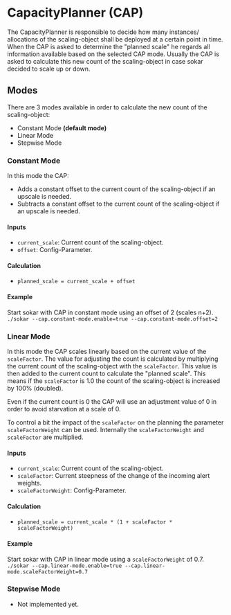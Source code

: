 # CapacityPlanner (CAP)

The CapacityPlanner is responsible to decide how many instances/ allocations of the scaling-object shall be deployed at a certain point in time. When the CAP is asked to determine the "planned scale" he regards all information available based on the selected CAP mode. Usually the CAP is asked to calculate this new count of the scaling-object in case sokar decided to scale up or down.

## Modes

There are 3 modes available in order to calculate the new count of the scaling-object:

- Constant Mode **(default mode)**
- Linear Mode
- Stepwise Mode

### Constant Mode

In this mode the CAP:

- Adds a constant offset to the current count of the scaling-object if an upscale is needed.
- Subtracts a constant offset to the current count of the scaling-object if an upscale is needed.

#### Inputs

- `current_scale`: Current count of the scaling-object.
- `offset`: Config-Parameter.

#### Calculation

- `planned_scale = current_scale + offset`

#### Example

Start sokar with CAP in constant mode using an offset of 2 (scales n+2).
`./sokar --cap.constant-mode.enable=true --cap.constant-mode.offset=2`

### Linear Mode

In this mode the CAP scales linearly based on the current value of the `scaleFactor`. The value for adjusting the count is calculated by multiplying the current count of the scaling-object with the `scaleFactor`. This value is then added to the current count to calculate the "planned scale". This means if the `scaleFactor` is 1.0 the count of the scaling-object is increased by 100% (doubled).

Even if the current count is 0 the CAP will use an adjustment value of 0 in order to avoid starvation at a scale of 0.

To control a bit the impact of the `scaleFactor` on the planning the parameter `scaleFactorWeight` can be used. Internally the `scaleFactorWeight` and `scaleFactor` are multiplied.

#### Inputs

- `current_scale`: Current count of the scaling-object.
- `scaleFactor`: Current steepness of the change of the incoming alert weights.
- `scaleFactorWeight`: Config-Parameter.

#### Calculation

- `planned_scale = current_scale * (1 + scaleFactor * scaleFactorWeight)`

#### Example

Start sokar with CAP in linear mode using a `scaleFactorWeight` of 0.7.
`./sokar --cap.linear-mode.enable=true --cap.linear-mode.scaleFactorWeight=0.7`

### Stepwise Mode

- Not implemented yet.

